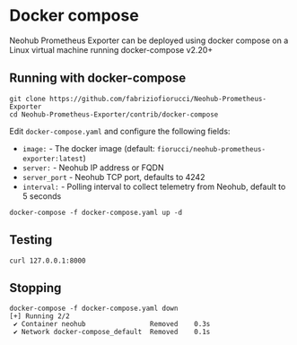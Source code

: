 # Docker compose

Neohub Prometheus Exporter can be deployed using docker compose on a Linux virtual machine running docker-compose v2.20+

## Running with docker-compose

```code
git clone https://github.com/fabriziofiorucci/Neohub-Prometheus-Exporter
cd Neohub-Prometheus-Exporter/contrib/docker-compose
```

Edit `docker-compose.yaml` and configure the following fields:

- `image:` - The docker image (default: `fiorucci/neohub-prometheus-exporter:latest`)
- `server:` - Neohub IP address or FQDN
- `server_port` - Neohub TCP port, defaults to 4242
- `interval:` - Polling interval to collect telemetry from Neohub, default to 5 seconds

```code
docker-compose -f docker-compose.yaml up -d
```

## Testing

```code
curl 127.0.0.1:8000
```

## Stopping

```code
docker-compose -f docker-compose.yaml down
[+] Running 2/2
 ✔ Container neohub                Removed    0.3s 
 ✔ Network docker-compose_default  Removed    0.1s 
```
